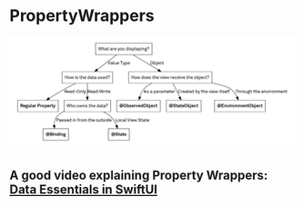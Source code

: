 # PropertyWrappers

![Decision Draft](decision_draft.png)

## A good video explaining Property Wrappers: [Data Essentials in SwiftUI](https://developer.apple.com/videos/play/wwdc2020/10040/)
